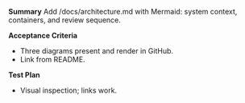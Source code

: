 **Summary**
Add /docs/architecture.md with Mermaid: system context, containers, and review sequence.

**Acceptance Criteria**
- Three diagrams present and render in GitHub.
- Link from README.

**Test Plan**
- Visual inspection; links work.
